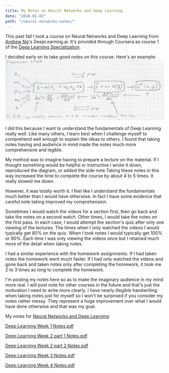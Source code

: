 ```yaml
---
title: My Notes on Neural Networks and Deep Learning
date: "2018-01-02"
path: "/neural-networks-notes/"
---
```

This past fall I took a course on Neural Networks and Deep Learning from [Andrew Ng](https://en.wikipedia.org/wiki/Andrew_Ng)'s DeepLearning.ai. It's provided through Coursera as course 1 of the [Deep Learning Specialization](https://www.coursera.org/specializations/deep-learning). 

I decided early on to take good notes on this course.  Here's an example:
![Simple Computation Graph](computation_graph.png)

I did this because I want to understand the fundamentals of Deep Learning really well. Like many others, I learn best when I challenge myself to comprehend well enough to explain the ideas to others. I found that taking notes having and audience in mind made the notes much more comprehensive and legible. 

My method was to imagine having to prepare a lecture on the material. If I thought something would be helpful or instructive I wrote it down, reproduced the diagram, or added the side note.Taking these notes in this way increased the time to complete the course by about 4 to 5 times. It really slowed me down. 

However, it was totally worth it. I feel like I understand the fundamentals much better than I would have otherwise. In fact I have some evidence that careful note taking improved my comprehension. 

Sometimes I would watch the videos for a section first, then go back and take the notes on a second watch. Other times, I would take the notes on the first pass. In each case, I would attempt the section's quiz after only one viewing of the lectures. The times when I only watched the videos I would typically get 80% on the quiz. When I took notes I would typically get 100% or 90%. Each time I was only viewing the videos once but I retained much more of the detail when taking notes. 

I had a similar experience with the homework assignments. If I had taken notes the homework went much faster. If I had only watched the videos and gone back and taken notes only after completing the homework, it took me 2 to 3 times as long to complete the homework. 

I'm posting my notes here so as to make the imaginary audience in my mind more real. I will post note for other courses in the future and that's just the motivation I need to write more clearly. I have nearly illegible handwriting when taking notes just for myself so I won't be surprised if you consider my notes rather messy. They represent a huge improvement over what I would have done otherwise and that was my goal.

My notes for [Neural Networks and Deep Learning](https://www.coursera.org/learn/neural-networks-deep-learning):

[Deep Learning Week 1 Notes.pdf](Deep_Learning_Week_1.pdf)

[Deep Learning Week 2 part 1 Notes.pdf](Deep_Learning_Week_2_part_1.pdf)

[Deep Learning Week 2 part 2 Notes.pdf](Deep_Learning_Week_2_part_2.pdf)

[Deep Learning Week 3 Notes.pdf](Deep_Learning_Week_3.pdf)

[Deep Learning Week 4 Notes.pdf](Deep_Learning_Week_4.pdf)


